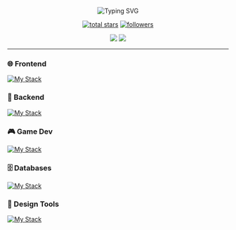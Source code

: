 <p align="center">
  <img src="https://readme-typing-svg.demolab.com?font=Fira+Code&size=35&pause=1000&color=22D3EE&center=true&vCenter=true&width=600&lines=Full-Stack+Developer;Game+Development;Computer+Science+and+Media" alt="Typing SVG" />
</p>

<p align="center">
  <a href="https://github.com/KunkelDev?tab=repositories&sort=stargazers">
    <img alt="total stars" title="Total stars on GitHub" src="https://custom-icon-badges.demolab.com/github/stars/KunkelDev?color=55960c&style=for-the-badge&labelColor=488207&logo=star"/></a>
  <a href="https://github.com/KunkelDev?tab=followers">
    <img alt="followers" title="Follow me on Github" src="https://custom-icon-badges.demolab.com/github/followers/KunkelDev?color=236ad3&labelColor=1155ba&style=for-the-badge&logo=person-add&label=Follow&logoColor=white"/></a>
</p>

<p align="center">
  <a href="https://linkedin.com/in/KunkelDev" target="_blank">
    <img src="https://img.shields.io/badge/LinkedIn-0077B5?style=for-the-badge&logo=linkedin&logoColor=white"/></a>
  <a href="https://www.youtube.com/c/KunkelDev" target="_blank">
    <img src="https://img.shields.io/badge/YouTube-FF0000?style=for-the-badge&logo=youtube&logoColor=white"/></a>
</p>

---

### 🌐 Frontend
[![My Stack](https://skillicons.dev/icons?i=react,vue,tailwind,html&theme=dark&animated=true&perline=4)]()

### 🧠 Backend
[![My Stack](https://skillicons.dev/icons?i=spring,python,java&theme=dark&animated=true&perline=3)]()

### 🎮 Game Dev
[![My Stack](https://skillicons.dev/icons?i=unity,unreal&theme=dark&animated=true&perline=2)]()

### 🗄️ Databases
[![My Stack](https://skillicons.dev/icons?i=postgres&theme=dark&animated=true)]()

### 🎨 Design Tools
[![My Stack](https://skillicons.dev/icons?i=figma,ps,ai&theme=dark&animated=true&perline=3)]()

